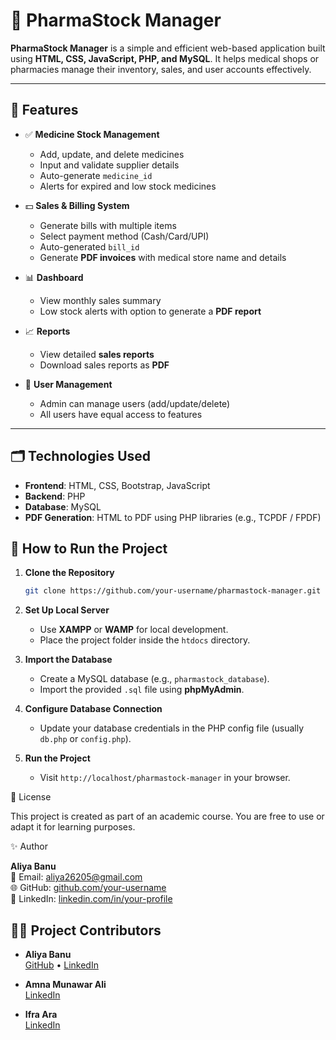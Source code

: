 # 💊 PharmaStock Manager

**PharmaStock Manager** is a simple and efficient web-based application built using **HTML, CSS, JavaScript, PHP, and MySQL**. It helps medical shops or pharmacies manage their inventory, sales, and user accounts effectively.

---

## 📌 Features

- ✅ **Medicine Stock Management**
  - Add, update, and delete medicines
  - Input and validate supplier details
  - Auto-generate `medicine_id`
  - Alerts for expired and low stock medicines

- 💵 **Sales & Billing System**
  - Generate bills with multiple items
  - Select payment method (Cash/Card/UPI)
  - Auto-generated `bill_id`
  - Generate **PDF invoices** with medical store name and details

- 📊 **Dashboard**
  - View monthly sales summary
  - Low stock alerts with option to generate a **PDF report**

- 📈 **Reports**
  - View detailed **sales reports**
  - Download sales reports as **PDF**

- 👤 **User Management**
  - Admin can manage users (add/update/delete)
  - All users have equal access to features

---

## 🗂️ Technologies Used

- **Frontend**: HTML, CSS, Bootstrap, JavaScript
- **Backend**: PHP
- **Database**: MySQL
- **PDF Generation**: HTML to PDF using PHP libraries (e.g., TCPDF / FPDF)

## 🧰 How to Run the Project

1. **Clone the Repository**
   ```bash
   git clone https://github.com/your-username/pharmastock-manager.git
2. **Set Up Local Server**

   * Use **XAMPP** or **WAMP** for local development.
   * Place the project folder inside the `htdocs` directory.

3. **Import the Database**

   * Create a MySQL database (e.g., `pharmastock_database`).
   * Import the provided `.sql` file using **phpMyAdmin**.

4. **Configure Database Connection**

   * Update your database credentials in the PHP config file (usually `db.php` or `config.php`).

5. **Run the Project**

   * Visit `http://localhost/pharmastock-manager` in your browser.
  
📄 License

This project is created as part of an academic course. You are free to use or adapt it for learning purposes.

✨ Author

**Aliya Banu**  
📧 Email: aliya26205@gmail.com  
🌐 GitHub: [github.com/your-username](https://github.com/aliya26205)  
🔗 LinkedIn: [linkedin.com/in/your-profile](https://www.linkedin.com/in/aliya-banu26/)

## 👩‍💻 Project Contributors

- **Aliya Banu**  
  [GitHub](https://github.com/aliya26205) • [LinkedIn](https://www.linkedin.com/in/aliya-banu26/)

- **Amna Munawar Ali**  
[LinkedIn](https://www.linkedin.com/in/amna-munawar-ali-7a9292317/)

- **Ifra Ara**  
[LinkedIn](https://www.linkedin.com/in/sheikh-ifra-ara-861290317/)



